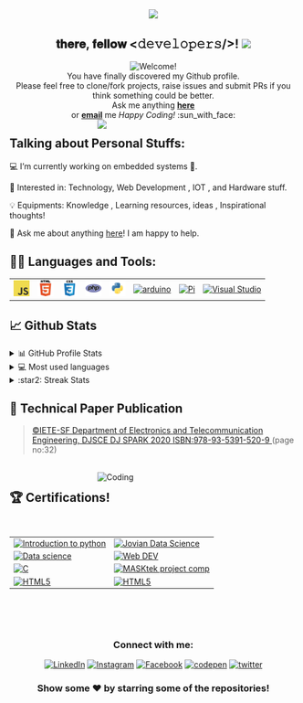 <div align="center">
<img src="https://github.com/vimalverma558/vimalverma558/blob/v2/img/hello.gif" width="20%">
<h2> 𝐭𝐡𝐞𝐫𝐞, 𝐟𝐞𝐥𝐥𝐨𝐰 <𝚍𝚎𝚟𝚎𝚕𝚘𝚙𝚎𝚛𝚜/>! <img src="https://raw.githubusercontent.com/nixin72/nixin72/master/wave.gif" width="30px"></h2>
</div>

<div align="center" width="50">
<img src="https://user-images.githubusercontent.com/69894599/125169292-190dac00-e1c7-11eb-9c21-6e934478bcc9.gif" alt="Welcome!" width="300"/>
</div>

<div align="center">
You have finally discovered my Github profile. <br>
Please feel free to clone/fork projects, raise issues and submit PRs if you think something could be better. <br>
Ask me anything <a href="https://github.com/JadhavSuraj7rk/JadhavSuraj7rk/issues/new"><b>here</b></a><br>
or <a href="mailto:surajjadhav7rk@gmail.com"><b>email</b></a> me
<i>Happy Coding!</i> :sun_with_face:
</div>



<img align="right" src="https://user-images.githubusercontent.com/69894599/125185933-15206f00-e245-11eb-8db0-40632877ca05.png" width="350px"/>


## Talking about Personal Stuffs:

💻 I’m currently working on embedded systems 🚀.

🧩 Interested in: Technology, Web Development , IOT , and  Hardware stuff.

💡 Equipments:  Knowledge , Learning resources, ideas , Inspirational thoughts!

💬 Ask me about anything [here](https://github.com/JadhavSuraj7rk/JadhavSuraj7rk/issues/new)! I am happy to help.

## 👨‍💻 Languages and Tools:

<table>
    <tbody>
        <tr>
            <td><a href="#"><img alt="JavaScript" title="JavaScript" height="28px"
                        src="https://raw.githubusercontent.com/github/explore/80688e429a7d4ef2fca1e82350fe8e3517d3494d/topics/javascript/javascript.png" /></a>
            </td>
            <td><a href="#"><img alt="HTML5" title="HTML5" height="28px"
                        src="https://raw.githubusercontent.com/github/explore/80688e429a7d4ef2fca1e82350fe8e3517d3494d/topics/html/html.png" /></a>
            </td>
            <td><a href="#"><img alt="CSS3" title="CSS3" height="28px"
                        src="https://raw.githubusercontent.com/github/explore/80688e429a7d4ef2fca1e82350fe8e3517d3494d/topics/css/css.png" /></a>
            </td>
            <td><a href="#"><img alt="PHP" title="PHP" height="28px"
                        src="https://raw.githubusercontent.com/github/explore/80688e429a7d4ef2fca1e82350fe8e3517d3494d/topics/php/php.png" /></a>
            </td>
            <td><a href="#"><img alt="Python" title="Python" height="28px"
                        src="https://raw.githubusercontent.com/github/explore/80688e429a7d4ef2fca1e82350fe8e3517d3494d/topics/python/python.png" /></a>
            </td>
           <td><a href="#"><img alt="arduino" title="arduino" height="28px"
                        src="https://user-images.githubusercontent.com/69894599/125172980-3ef07c00-e1da-11eb-89bd-babcb53a2666.png" /></a>
            </td>
           <td><a href="#"><img alt="Pi" title="Pi" height="28px"
                        src="https://user-images.githubusercontent.com/69894599/125172986-4b74d480-e1da-11eb-8bc4-454e6b1d703d.png" /></a>
            </td>
           <td><a href="#"><img alt="Visual Studio" title="Visual Studio Code" height="28px"
                        src="https://img.icons8.com/fluent/48/000000/visual-studio-code-2019.png" /></a></td>
        </tr>
    </tbody>
</table>

## 📈 Github Stats
<!-- https://github.com/JadhavSuraj7rk/github-readme-stats -->
<details>
  <summary>📊 GitHub Profile Stats</summary>
  <br/>
  <a href="https://github.com/JadhavSuraj7rk/github-readme-stats"><img alt="JadhavSuraj7rk's Github Stats" src="https://github-readme-stats-jadhavsuraj7rk.vercel.app/api?username=JadhavSuraj7rk&show_icons=true&theme=vue-dark&include_all_commits=true&count_private=true" /></a>
</details>

<details> 
  <summary>💻 Most used languages</summary>
  <br/>
  <a href="https://github.com/JadhavSuraj7rk/github-readme-stats"><img alt="JadhavSuraj7rk's Top Languages" src="https://github-readme-stats-jadhavsuraj7rk.vercel.app/api/top-langs/?username=JadhavSuraj7rk&langs_count=10&layout=compact&exclude_lang=java+r&theme=vue-dark" /></a>
  <br/>
  <b>Note:</b> This chart is only a metric of which languages my public code on GitHub consists of and does not reflect my experience or skill level.
</details>

<details> 
  <summary> :star2: Streak Stats</summary>
  <br/>
  <a href="https://github.com/JadhavSuraj7rk/github-readme-stats"><img alt="readme-streak-stats" src="http://github-readme-streak-stats.herokuapp.com?user=JadhavSuraj7rk" /></a>
</details>



## :memo: Technical Paper Publication
> [©IETE-SF	Department	of	Electronics	and	Telecommunication
Engineering,	DJSCE
DJ	SPARK 2020
ISBN:978-93-5391-520-9	](https://pdfhost.io/v/Jb~H4Kg3T_DJSPARK_2020_Our_Paper_Publishedpdf.pdf)
> (page no:32)

<Br>
  
    

<img align="right" alt="Coding" width="350" src="https://user-images.githubusercontent.com/69894599/125197657-3c466300-e27c-11eb-9c66-f54ef4a80e7d.gif"> 
  
##  🏆 Certifications!
<Br>
  
<table>
    <tbody>
        <tr>
            <td>
                <!--Introduction to python -->
                <a href="https://user-images.githubusercontent.com/69894599/125184950-69285500-e23f-11eb-9d05-f0b67c0b021d.jpg"><img alt="Introduction to python" title="Introduction to python" height="28px"
                        src="https://img.shields.io/badge/Introduction%20to%20Python-red?style=for-the-badge" /></a>  
            </td>
            <td>
               <!-- Jovian Data Science -->
              <a href="https://user-images.githubusercontent.com/69894599/125185029-d63bea80-e23f-11eb-91f5-7ef66159ac63.jpg"><img alt="Jovian Data Science" title="Jovian Data Science" height="28px"
                        src="https://img.shields.io/badge/Data%20Science%20-I-orange?style=for-the-badge" /></a>
            </td>
        </tr>
         <tr>
            <td>
                <!-- Data science II -->
                <a href="#"><img alt="Data science" title="Data science" height="28px"
                        src="https://img.shields.io/badge/Data%20Science%20-II-orange?style=for-the-badge" /></a>  
            </td>
            <td>
               <!-- Web DEV  -->
                <a href="https://user-images.githubusercontent.com/69894599/125185069-1602d200-e240-11eb-9536-ce8d3b960270.jpg"><img alt="Web DEV" title="Web DEV" height="28px"
                        src="https://img.shields.io/badge/Web%20Development-purple?style=for-the-badge" /></a>
            </td>
        </tr>
         <tr>
            <td>
               <!-- C  -->
                <a href="https://user-images.githubusercontent.com/69894599/125185090-36329100-e240-11eb-8eb4-7806762c3d09.jpg"><img alt="C" title="C" height="28px"
                        src="https://img.shields.io/badge/C%20Programming-EB7F97?style=for-the-badge" /></a>  
            </td>
            <td>
                <!-- MASKtek project comp  -->
                <a href="https://user-images.githubusercontent.com/69894599/125185100-48143400-e240-11eb-8e8e-3f889fcce49e.jpg"><img alt="MASKtek project comp" title="MASKtek project comp" height="28px"
                        src="https://img.shields.io/badge/Competition%20-I-F8F2CB?style=for-the-badge" /></a>
            </td>
        </tr>
         <tr>
            <td>
              <!-- Dj spark  -->
                <a href="https://user-images.githubusercontent.com/69894599/125185117-64b06c00-e240-11eb-871e-542702fe2495.jpg"><img alt="HTML5" title="HTML5" height="28px"
                        src="https://img.shields.io/badge/Competition%20-II-F8F2CB?style=for-the-badge" /></a>  
            </td>
            <td>
               <!-- eyantra  -->
               <a href="https://user-images.githubusercontent.com/69894599/125185129-785bd280-e240-11eb-916b-7da86d82eb18.jpg"><img alt="HTML5" title="HTML5" height="28px"
                        src="https://img.shields.io/badge/Robotic%20Competition-156A7A?style=for-the-badge" /></a>
            </td>
        </tr>
    </tbody>
</table>
  
<br />
<br />
<br />   
    
<div align="center">  
  
<h3 align="center">Connect with me:</h3>
<p align="center">

<a href="https://www.linkedin.com/in/suraj-jadhav7rk" target="_blank"><img src="https://img.shields.io/badge/LinkedIn-%230077B5.svg?&style=flat-square&logo=linkedin&logoColor=white" alt="LinkedIn"></a>
<a href="https://www.instagram.com/__surajj__25/" target="_blank"><img src="https://img.shields.io/badge/Instagram-%23E4405F.svg?&style=flat-square&logo=instagram&logoColor=white" alt="Instagram"></a>
<a href="https://www.facebook.com/suraj.jadhav.39142072" target="_blank"><img src="https://img.shields.io/badge/Facebook-%231877F2.svg?&style=flat-square&logo=facebook&logoColor=white" alt="Facebook"></a>
    <a href="https://codepen.io/jadhavsuraj7rk" target="_blank"><img src="https://img.shields.io/badge/Codepen-%233FF6AB.svg?&style=flat-square&logo=codepen&logoColor=black" alt="codepen"></a>
        <a href="https://twitter.com/surajjadhav2525" target="_blank"><img src="https://img.shields.io/badge/twitter-%235BC8E9.svg?&style=flat-square&logo=twitter&logoColor=white" alt="twitter"></a>
    
</p>

### Show some ❤️ by starring some of the repositories!

</div>   

